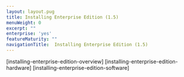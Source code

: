 ```yaml
---
layout: layout.pug
title: Installing Enterprise Edition (1.5)
menuWeight: 0
excerpt: ""
enterprise: 'yes'
featureMaturity: ""
navigationTitle:  Installing Enterprise Edition (1.5)
---
```





[installing-enterprise-edition-overview] [installing-enterprise-edition-hardware] [installing-enterprise-edition-software]